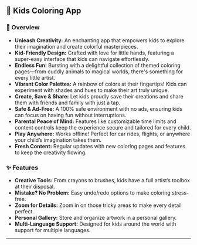 ## 🎨 Kids Coloring App

### 🌟 Overview
- **Unleash Creativity:** An enchanting app that empowers kids to explore their imagination and create colorful masterpieces.
- **Kid-Friendly Design:** Crafted with love for little hands, featuring a super-easy interface that kids can navigate effortlessly.
- **Endless Fun:** Bursting with a delightful collection of themed coloring pages—from cuddly animals to magical worlds, there's something for every little artist.
- **Vibrant Color Palettes:** A rainbow of colors at their fingertips! Kids can experiment with shades and hues to make their art truly unique.
- **Create, Save & Share:** Let kids proudly save their creations and share them with friends and family with just a tap.
- **Safe & Ad-Free:** A 100% safe environment with no ads, ensuring kids can focus on having fun without interruptions.
- **Parental Peace of Mind:** Features like customizable time limits and content controls keep the experience secure and tailored for every child.
- **Play Anywhere:** Works offline! Perfect for car rides, flights, or anywhere your child’s imagination takes them.
- **Fresh Content:** Regular updates with new coloring pages and features to keep the creativity flowing.

### ✨ Features
- **Creative Tools:** From crayons to brushes, kids have a full artist’s toolbox at their disposal.
- **Mistake? No Problem:** Easy undo/redo options to make coloring stress-free.
- **Zoom for Details:** Zoom in on those tricky areas to make every detail perfect.
- **Personal Gallery:** Store and organize artwork in a personal gallery.
- **Multi-Language Support:** Designed for kids around the world with support for multiple languages.

---

